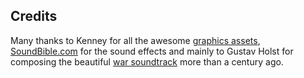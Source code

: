 

## Credits
Many thanks to Kenney for all the awesome [graphics assets](https://www.kenney.nl/assets/space-shooter-redux), [SoundBible.com](https://www.soundbible.com) for the sound effects and mainly to Gustav Holst for composing the beautiful [war soundtrack](https://en.wikipedia.org/wiki/The_Planets) more than a century ago.
